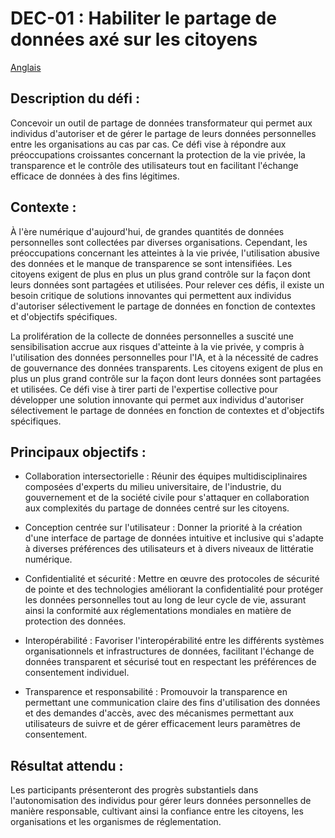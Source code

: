 # DEC-01 : Habiliter le partage de données axé sur les citoyens 
[Anglais](dec-01.md)

## Description du défi : 

Concevoir un outil de partage de données transformateur qui permet aux individus d'autoriser et de gérer le partage de leurs données personnelles entre les organisations au cas par cas. Ce défi vise à répondre aux préoccupations croissantes concernant la protection de la vie privée, la transparence et le contrôle des utilisateurs tout en facilitant l'échange efficace de données à des fins légitimes. 

## Contexte : 

À l'ère numérique d'aujourd'hui, de grandes quantités de données personnelles sont collectées par diverses organisations. Cependant, les préoccupations concernant les atteintes à la vie privée, l'utilisation abusive des données et le manque de transparence se sont intensifiées. Les citoyens exigent de plus en plus un plus grand contrôle sur la façon dont leurs données sont partagées et utilisées. Pour relever ces défis, il existe un besoin critique de solutions innovantes qui permettent aux individus d'autoriser sélectivement le partage de données en fonction de contextes et d'objectifs spécifiques. 

La prolifération de la collecte de données personnelles a suscité une sensibilisation accrue aux risques d'atteinte à la vie privée, y compris à l'utilisation des données personnelles pour l'IA, et à la nécessité de cadres de gouvernance des données transparents. Les citoyens exigent de plus en plus un plus grand contrôle sur la façon dont leurs données sont partagées et utilisées. Ce défi vise à tirer parti de l'expertise collective pour développer une solution innovante qui permet aux individus d'autoriser sélectivement le partage de données en fonction de contextes et d'objectifs spécifiques. 

## Principaux objectifs : 

* Collaboration intersectorielle : Réunir des équipes multidisciplinaires composées d'experts du milieu universitaire, de l'industrie, du gouvernement et de la société civile pour s'attaquer en collaboration aux complexités du partage de données centré sur les citoyens. 

* Conception centrée sur l'utilisateur : Donner la priorité à la création d'une interface de partage de données intuitive et inclusive qui s'adapte à diverses préférences des utilisateurs et à divers niveaux de littératie numérique. 

* Confidentialité et sécurité : Mettre en œuvre des protocoles de sécurité de pointe et des technologies améliorant la confidentialité pour protéger les données personnelles tout au long de leur cycle de vie, assurant ainsi la conformité aux réglementations mondiales en matière de protection des données. 

* Interopérabilité : Favoriser l'interopérabilité entre les différents systèmes organisationnels et infrastructures de données, facilitant l'échange de données transparent et sécurisé tout en respectant les préférences de consentement individuel. 

* Transparence et responsabilité : Promouvoir la transparence en permettant une communication claire des fins d'utilisation des données et des demandes d'accès, avec des mécanismes permettant aux utilisateurs de suivre et de gérer efficacement leurs paramètres de consentement. 

## Résultat attendu : 

Les participants présenteront des progrès substantiels dans l'autonomisation des individus pour gérer leurs données personnelles de manière responsable, cultivant ainsi la confiance entre les citoyens, les organisations et les organismes de réglementation. 